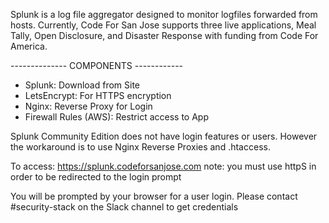 Splunk is a log file aggregator designed to monitor logfiles forwarded from hosts. 
Currently, Code For San Jose supports three live applications, Meal Tally, Open Disclosure, and Disaster Response 
with funding from Code For America.

-------------- COMPONENTS ------------
- Splunk: Download from Site
- LetsEncrypt: For HTTPS encryption
- Nginx: Reverse Proxy for Login
- Firewall Rules (AWS): Restrict access to App

Splunk Community Edition does not have login features or users. However the workaround is to use Nginx Reverse Proxies and .htaccess. 

To access:
https://splunk.codeforsanjose.com
note: you must use httpS in order to be redirected to the login prompt

You will be prompted by your browser for a user login. Please contact #security-stack on the Slack channel to get credentials

